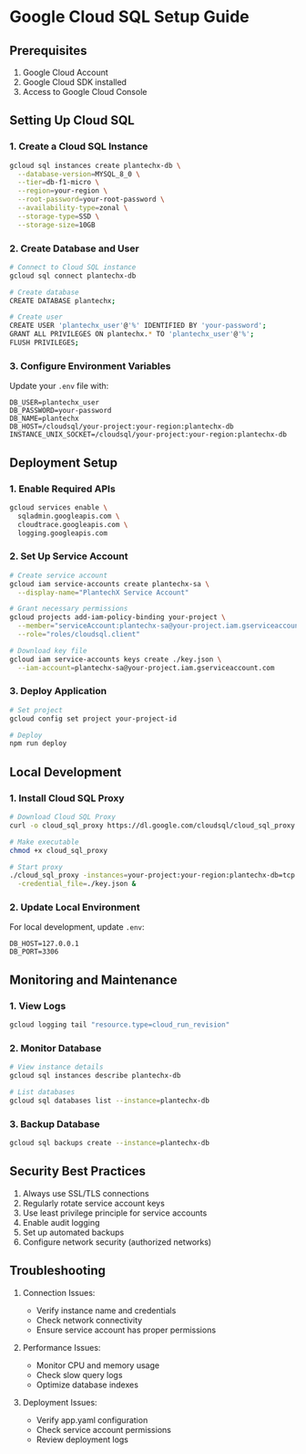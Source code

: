 # Google Cloud SQL Setup Guide

## Prerequisites

1. Google Cloud Account
2. Google Cloud SDK installed
3. Access to Google Cloud Console

## Setting Up Cloud SQL

### 1. Create a Cloud SQL Instance

```bash
gcloud sql instances create plantechx-db \
  --database-version=MYSQL_8_0 \
  --tier=db-f1-micro \
  --region=your-region \
  --root-password=your-root-password \
  --availability-type=zonal \
  --storage-type=SSD \
  --storage-size=10GB
```

### 2. Create Database and User

```bash
# Connect to Cloud SQL instance
gcloud sql connect plantechx-db

# Create database
CREATE DATABASE plantechx;

# Create user
CREATE USER 'plantechx_user'@'%' IDENTIFIED BY 'your-password';
GRANT ALL PRIVILEGES ON plantechx.* TO 'plantechx_user'@'%';
FLUSH PRIVILEGES;
```

### 3. Configure Environment Variables

Update your `.env` file with:

```env
DB_USER=plantechx_user
DB_PASSWORD=your-password
DB_NAME=plantechx
DB_HOST=/cloudsql/your-project:your-region:plantechx-db
INSTANCE_UNIX_SOCKET=/cloudsql/your-project:your-region:plantechx-db
```

## Deployment Setup

### 1. Enable Required APIs

```bash
gcloud services enable \
  sqladmin.googleapis.com \
  cloudtrace.googleapis.com \
  logging.googleapis.com
```

### 2. Set Up Service Account

```bash
# Create service account
gcloud iam service-accounts create plantechx-sa \
  --display-name="PlantechX Service Account"

# Grant necessary permissions
gcloud projects add-iam-policy-binding your-project \
  --member="serviceAccount:plantechx-sa@your-project.iam.gserviceaccount.com" \
  --role="roles/cloudsql.client"

# Download key file
gcloud iam service-accounts keys create ./key.json \
  --iam-account=plantechx-sa@your-project.iam.gserviceaccount.com
```

### 3. Deploy Application

```bash
# Set project
gcloud config set project your-project-id

# Deploy
npm run deploy
```

## Local Development

### 1. Install Cloud SQL Proxy

```bash
# Download Cloud SQL Proxy
curl -o cloud_sql_proxy https://dl.google.com/cloudsql/cloud_sql_proxy.linux.amd64

# Make executable
chmod +x cloud_sql_proxy

# Start proxy
./cloud_sql_proxy -instances=your-project:your-region:plantechx-db=tcp:3306 \
  -credential_file=./key.json &
```

### 2. Update Local Environment

For local development, update `.env`:

```env
DB_HOST=127.0.0.1
DB_PORT=3306
```

## Monitoring and Maintenance

### 1. View Logs

```bash
gcloud logging tail "resource.type=cloud_run_revision"
```

### 2. Monitor Database

```bash
# View instance details
gcloud sql instances describe plantechx-db

# List databases
gcloud sql databases list --instance=plantechx-db
```

### 3. Backup Database

```bash
gcloud sql backups create --instance=plantechx-db
```

## Security Best Practices

1. Always use SSL/TLS connections
2. Regularly rotate service account keys
3. Use least privilege principle for service accounts
4. Enable audit logging
5. Set up automated backups
6. Configure network security (authorized networks)

## Troubleshooting

1. Connection Issues:
   - Verify instance name and credentials
   - Check network connectivity
   - Ensure service account has proper permissions

2. Performance Issues:
   - Monitor CPU and memory usage
   - Check slow query logs
   - Optimize database indexes

3. Deployment Issues:
   - Verify app.yaml configuration
   - Check service account permissions
   - Review deployment logs